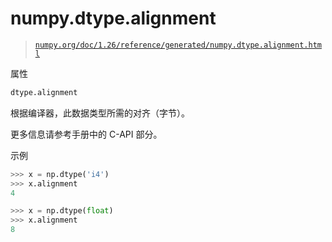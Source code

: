 # numpy.dtype.alignment

> [`numpy.org/doc/1.26/reference/generated/numpy.dtype.alignment.html`](https://numpy.org/doc/1.26/reference/generated/numpy.dtype.alignment.html)

属性

```py
dtype.alignment
```

根据编译器，此数据类型所需的对齐（字节）。

更多信息请参考手册中的 C-API 部分。

示例

```py
>>> x = np.dtype('i4')
>>> x.alignment
4 
```

```py
>>> x = np.dtype(float)
>>> x.alignment
8 
```
